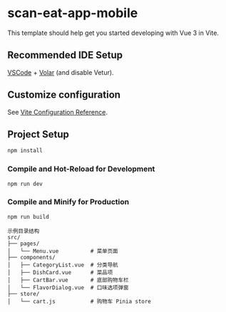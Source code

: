 # scan-eat-app-mobile

This template should help get you started developing with Vue 3 in Vite.

## Recommended IDE Setup

[VSCode](https://code.visualstudio.com/) + [Volar](https://marketplace.visualstudio.com/items?itemName=Vue.volar) (and disable Vetur).

## Customize configuration

See [Vite Configuration Reference](https://vite.dev/config/).

## Project Setup

```sh
npm install
```

### Compile and Hot-Reload for Development

```sh
npm run dev
```

### Compile and Minify for Production

```sh
npm run build
```

```text
示例目录结构
src/
├── pages/
│   └── Menu.vue          # 菜单页面
├── components/
│   ├── CategoryList.vue  # 分类导航
│   ├── DishCard.vue      # 菜品项
│   ├── CartBar.vue       # 底部购物车栏
│   └── FlavorDialog.vue  # 口味选项弹窗
├── store/
│   └── cart.js           # 购物车 Pinia store

```

